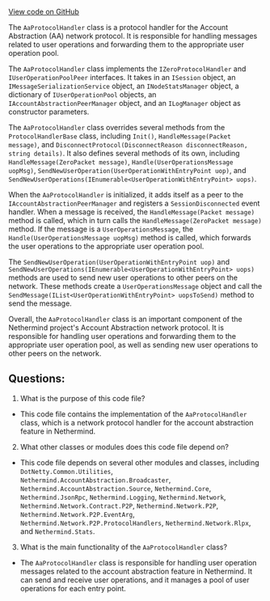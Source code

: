 [View code on GitHub](https://github.com/NethermindEth/nethermind/src/Nethermind/Nethermind.AccountAbstraction/Network/AaProtocolHandler.cs)

The `AaProtocolHandler` class is a protocol handler for the Account Abstraction (AA) network protocol. It is responsible for handling messages related to user operations and forwarding them to the appropriate user operation pool. 

The `AaProtocolHandler` class implements the `IZeroProtocolHandler` and `IUserOperationPoolPeer` interfaces. It takes in an `ISession` object, an `IMessageSerializationService` object, an `INodeStatsManager` object, a dictionary of `IUserOperationPool` objects, an `IAccountAbstractionPeerManager` object, and an `ILogManager` object as constructor parameters. 

The `AaProtocolHandler` class overrides several methods from the `ProtocolHandlerBase` class, including `Init()`, `HandleMessage(Packet message)`, and `DisconnectProtocol(DisconnectReason disconnectReason, string details)`. It also defines several methods of its own, including `HandleMessage(ZeroPacket message)`, `Handle(UserOperationsMessage uopMsg)`, `SendNewUserOperation(UserOperationWithEntryPoint uop)`, and `SendNewUserOperations(IEnumerable<UserOperationWithEntryPoint> uops)`. 

When the `AaProtocolHandler` is initialized, it adds itself as a peer to the `IAccountAbstractionPeerManager` and registers a `SessionDisconnected` event handler. When a message is received, the `HandleMessage(Packet message)` method is called, which in turn calls the `HandleMessage(ZeroPacket message)` method. If the message is a `UserOperationsMessage`, the `Handle(UserOperationsMessage uopMsg)` method is called, which forwards the user operations to the appropriate user operation pool. 

The `SendNewUserOperation(UserOperationWithEntryPoint uop)` and `SendNewUserOperations(IEnumerable<UserOperationWithEntryPoint> uops)` methods are used to send new user operations to other peers on the network. These methods create a `UserOperationsMessage` object and call the `SendMessage(IList<UserOperationWithEntryPoint> uopsToSend)` method to send the message. 

Overall, the `AaProtocolHandler` class is an important component of the Nethermind project's Account Abstraction network protocol. It is responsible for handling user operations and forwarding them to the appropriate user operation pool, as well as sending new user operations to other peers on the network.
## Questions: 
 1. What is the purpose of this code file?
- This code file contains the implementation of the `AaProtocolHandler` class, which is a network protocol handler for the account abstraction feature in Nethermind.

2. What other classes or modules does this code file depend on?
- This code file depends on several other modules and classes, including `DotNetty.Common.Utilities`, `Nethermind.AccountAbstraction.Broadcaster`, `Nethermind.AccountAbstraction.Source`, `Nethermind.Core`, `Nethermind.JsonRpc`, `Nethermind.Logging`, `Nethermind.Network`, `Nethermind.Network.Contract.P2P`, `Nethermind.Network.P2P`, `Nethermind.Network.P2P.EventArg`, `Nethermind.Network.P2P.ProtocolHandlers`, `Nethermind.Network.Rlpx`, and `Nethermind.Stats`.

3. What is the main functionality of the `AaProtocolHandler` class?
- The `AaProtocolHandler` class is responsible for handling user operation messages related to the account abstraction feature in Nethermind. It can send and receive user operations, and it manages a pool of user operations for each entry point.